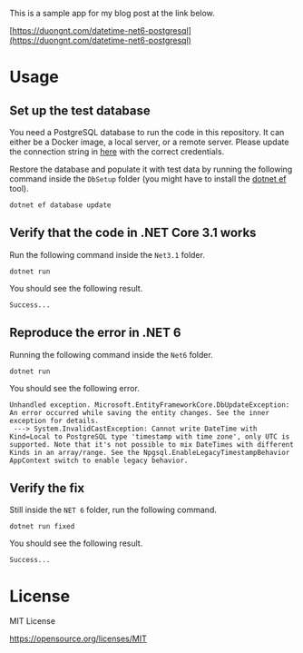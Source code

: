 This is a sample app for my blog post at the link below.

[https://duongnt.com/datetime-net6-postgresql](https://duongnt.com/datetime-net6-postgresql)

# Usage

## Set up the test database

You need a PostgreSQL database to run the code in this repository. It can either be a Docker image, a local server, or a remote server. Please update the connection string in [here](/Common/Constants.cs) with the correct credentials.

Restore the database and populate it with test data by running the following command inside the `DbSetup` folder (you might have to install the [dotnet ef](https://learn.microsoft.com/en-us/ef/core/cli/dotnet) tool).
```
dotnet ef database update
```

## Verify that the code in .NET Core 3.1 works

Run the following command inside the `Net3.1` folder.
```
dotnet run
```

You should see the following result.
```
Success...
```

## Reproduce the error in .NET 6

Running the following command inside the `Net6` folder.
```
dotnet run
```

You should see the following error.
```
Unhandled exception. Microsoft.EntityFrameworkCore.DbUpdateException: An error occurred while saving the entity changes. See the inner exception for details.
 ---> System.InvalidCastException: Cannot write DateTime with Kind=Local to PostgreSQL type 'timestamp with time zone', only UTC is supported. Note that it's not possible to mix DateTimes with different Kinds in an array/range. See the Npgsql.EnableLegacyTimestampBehavior AppContext switch to enable legacy behavior.
```

## Verify the fix

Still inside the `NET 6` folder, run the following command.
```
dotnet run fixed
```

You should see the following result.
```
Success...
```

# License

MIT License

https://opensource.org/licenses/MIT